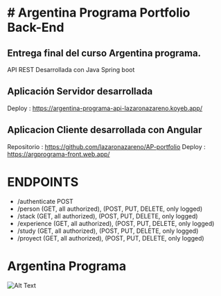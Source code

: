 # # Argentina Programa Portfolio Back-End
## Entrega final del curso Argentina programa.

API REST Desarrollada con Java Spring boot

## Aplicación Servidor desarrollada
Deploy : https://argentina-programa-api-lazaronazareno.koyeb.app/

## Aplicacion Cliente desarrollada con Angular 
Repositorio : https://github.com/lazaronazareno/AP-portfolio
Deploy : https://argprograma-front.web.app/

# ENDPOINTS 
* /authenticate     POST
* /person           (GET, all authorized), (POST, PUT, DELETE, only logged)
* /stack            (GET, all authorized), (POST, PUT, DELETE, only logged)
* /experience       (GET, all authorized), (POST, PUT, DELETE, only logged)
* /study            (GET, all authorized), (POST, PUT, DELETE, only logged)
* /proyect          (GET, all authorized), (POST, PUT, DELETE, only logged)

# Argentina Programa
![Alt Text](https://i.ibb.co/0sjtpFJ/Dise-o-sin-t-tulo-15-1.png)
